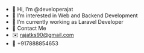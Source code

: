- 👋 Hi, I’m @developerajat
- 👀 I’m interested in Web and Backend Development
- 🌱 I’m currently working as Laravel Developer
- :arrow_down_small: Contact Me
- :envelope:  rajatks90@gmail.com
- :iphone:  +917888854653

<!---
developerajat/developerajat is a ✨ special ✨ repository because its `README.md` (this file) appears on your GitHub profile.
You can click the Preview link to take a look at your changes.
--->
